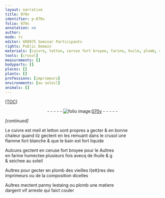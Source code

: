 ```yaml
---
layout: narrative
title: 070v
identifier: p-070v
folio: 070v
annotation: no
author:
mode: tc
editor: GR8975 Seminar Participants
rights: Public Domain
materials: [cuivre, letton, ceruse fort broyee, farine, huile, plomb, vieilles l{ett}res des imprimeurs, composition dicelles, estaing, argent vif]
tools: [crusol]
measurements: []
bodyparts: []
places: []
plants: []
professions: [imprimeurs]
environments: [au soleil]
animals: []
---
```


<p><a href="{{site.url}}/{{base.url}}/diplomatic/">[TOC]</a></p><div class="folio" align="center">- - - - - <a href="http://gallica.bnf.fr/ark:/12148/btv1b10500001g/f146.image" target="_blank"><img src="https://cu-mkp.github.io/2017-workshop-edition/assets/photo-icon.png" alt="folio image: " style="display:inline-block; margin-bottom:-3px;"/>070v</a> - - - - - </div>  
 
*[continued]*
  
Le <span class="m">cuivre</span> <span class="del">est meil</span> et <span class="m">letton</span> sont propres a gecter & en bonne<br/> chaleur quand ilz gectent en les remuant dans le <span class="tl">crusol</span> une<br/> flamme fort blanche & que le bain est fort liquide
 
Aulcuns gectent en <span class="m">ceruse fort broyee</span> <span class="del">pour le</span> Aultres<br/> en <span class="m">farine</span> humectee plusieurs fois avecq de l<span class="m">huile</span> <span class="del">& g</span><br/> & seichee <span class="env">au soleil</span>
 
Aultres pour gecter en <span class="m">plomb</span> des <span class="m">vieilles l{ett}res des<br/> <span class="pro">imprimeurs</span></span> ou de la <span class="m">composition dicelles</span>
 
Aultres mectent parmy l<span class="m">estaing</span> ou <span class="m">plomb</span> une matiere<br/> d<span class="m">argent vif</span> arreste qui faict couler
 
